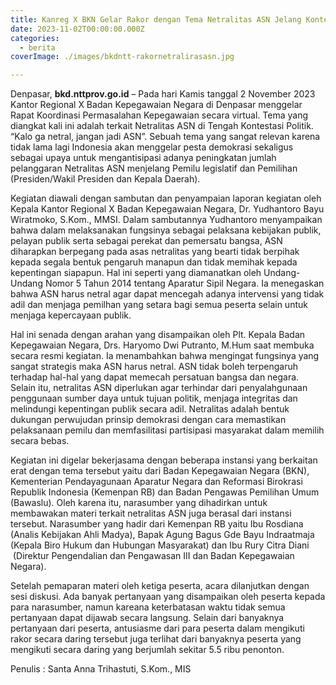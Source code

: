 ```yaml
---
title: Kanreg X BKN Gelar Rakor dengan Tema Netralitas ASN Jelang Kontestasi Politik
date: 2023-11-02T00:00:00.000Z
categories:
  - berita
coverImage: ./images/bkdntt-rakornetralirasasn.jpg

---
```


Denpasar, **bkd.nttprov.go.id** – Pada hari Kamis tanggal 2 November 2023 Kantor Regional X Badan Kepegawaian Negara di Denpasar menggelar Rapat Koordinasi Permasalahan Kepegawaian secara virtual. Tema yang diangkat kali ini adalah terkait Netralitas ASN di Tengah Kontestasi Politik. “Kalo ga netral, jangan jadi ASN”. Sebuah tema yang sangat relevan karena tidak lama lagi Indonesia akan menggelar pesta demokrasi sekaligus sebagai upaya untuk mengantisipasi adanya peningkatan jumlah pelanggaran Netralitas ASN menjelang Pemilu legislatif dan Pemilihan (Presiden/Wakil Presiden dan Kepala Daerah).

Kegiatan diawali dengan sambutan dan penyampaian laporan kegiatan oleh Kepala Kantor Regional X Badan Kepegawaian Negara, Dr. Yudhantoro Bayu Wiratmoko, S.Kom., MMSI. Dalam sambutannya Yudhantoro menyampaikan bahwa dalam melaksanakan fungsinya sebagai pelaksana kebijakan publik, pelayan publik serta sebagai perekat dan pemersatu bangsa, ASN diharapkan berpegang pada asas netralitas yang bearti tidak berpihak kepada segala bentuk pengaruh manapun dan tidak memihak kepada kepentingan siapapun. Hal ini seperti yang diamanatkan oleh Undang-Undang Nomor 5 Tahun 2014 tentang Aparatur Sipil Negara. Ia menegaskan bahwa ASN harus netral agar dapat mencegah adanya intervensi yang tidak adil dan menjaga pemilhan yang setara bagi semua peserta selain untuk menjaga kepercayaan publik.

Hal ini senada dengan arahan yang disampaikan oleh Plt. Kepala Badan Kepegawaian Negara, Drs. Haryomo Dwi Putranto, M.Hum saat membuka secara resmi kegiatan. Ia menambahkan bahwa mengingat fungsinya yang sangat strategis maka ASN harus netral. ASN tidak boleh terpengaruh terhadap hal-hal yang dapat memecah persatuan bangsa dan negara. Selain itu, netralitas ASN diperlukan agar terhindar dari penyalahgunaan penggunaan sumber daya untuk tujuan politik, menjaga integritas dan melindungi kepentingan publik secara adil. Netralitas adalah bentuk dukungan perwujudan prinsip demokrasi dengan cara memastikan pelaksanaan pemilu dan memfasilitasi partisipasi masyarakat dalam memilih secara bebas.

Kegiatan ini digelar bekerjasama dengan beberapa instansi yang berkaitan erat dengan tema tersebut yaitu dari Badan Kepegawaian Negara (BKN), Kementerian Pendayagunaan Aparatur Negara dan Reformasi Birokrasi Republik Indonesia (Kemenpan RB) dan Badan Pengawas Pemilihan Umum (Bawaslu). Oleh karena itu, narasumber yang dihadirkan untuk membawakan materi terkait netralitas ASN juga berasal dari instansi tersebut. Narasumber yang hadir dari Kemenpan RB yaitu Ibu Rosdiana (Analis Kebijakan Ahli Madya), Bapak Agung Bagus Gde Bayu Indraatmaja (Kepala Biro Hukum dan Hubungan Masyarakat) dan Ibu Rury Citra Diani  (Direktur Pengendalian dan Pengawasan III dan Badan Kepegawaian Negara).

Setelah pemaparan materi oleh ketiga peserta, acara dilanjutkan dengan sesi diskusi. Ada banyak pertanyaan yang disampaikan oleh peserta kepada para narasumber, namun kareana keterbatasan waktu tidak semua pertanyaan dapat dijawab secara langsung. Selain dari banyaknya pertanyaan dari peserta, antusiasme dari para peserta dalam mengikuti rakor secara daring tersebut juga terlihat dari banyaknya peserta yang mengikuti secara daring yang berjumlah sekitar 5.5 ribu penonton.

Penulis : Santa Anna Trihastuti, S.Kom., MIS
